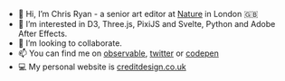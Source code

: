 - 👋 Hi, I’m Chris Ryan - a senior art editor at [Nature](https://www.nature.com/) in London 🇬🇧
- 👀 I’m interested in D3, Three.js, PixiJS and Svelte, Python and Adobe After Effects.
- 💞️ I’m looking to collaborate.
- 📫 You can find me on [observable](https://observablehq.com/@chris-creditdesign?tab=profile), [twitter](https://twitter.com/creditdesign) or [codepen](https://codepen.io/chris-creditdesign)
- 💻 My personal website is [creditdesign.co.uk](https://www.creditdesign.co.uk)

<!---
chris-creditdesign/chris-creditdesign is a ✨ special ✨ repository because its `README.md` (this file) appears on your GitHub profile.
You can click the Preview link to take a look at your changes.
--->
